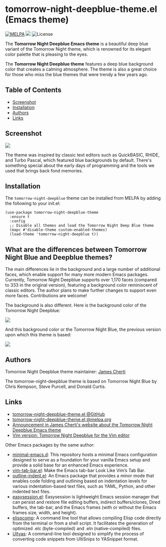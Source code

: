 # tomorrow-night-deepblue-theme.el (Emacs theme)
[![MELPA](https://melpa.org/packages/tomorrow-night-deepblue-theme-badge.svg)](https://melpa.org/#/tomorrow-night-deepblue-theme)
![](https://raw.githubusercontent.com/jamescherti/tomorrow-night-deepblue-theme.el/main/.images/made-for-gnu-emacs.svg)
![License](https://img.shields.io/github/license/jamescherti/tomorrow-night-deepblue-theme.el)

The **Tomorrow Night Deepblue Emacs theme** is a beautiful deep blue variant of the Tomorrow Night theme, which is renowned for its elegant color palette that is pleasing to the eyes.

The **Tomorrow Night Deepblue theme** features a deep blue background color that creates a calming atmosphere. The theme is also a great choice for those who miss the blue themes that were trendy a few years ago.

## Table of Contents

- [Screenshot](#screenshot)
- [Installation](#installation)
- [Authors](#authors)
- [Links](#links)

## Screenshot

![](https://raw.githubusercontent.com/jamescherti/tomorrow-night-deepblue-theme.el/master/.screenshot.png)

The theme was inspired by classic text editors such as QuickBASIC, RHIDE, and Turbo Pascal, which featured blue backgrounds by default. There's something special about the early days of programming and the tools we used that brings back fond memories.

## Installation

The `tomorrow-night-deepblue` theme can be installed from MELPA by adding the following to your init.el:
``` emacs-lisp
(use-package tomorrow-night-deepblue-theme
  :ensure t
  :config
  ;; Disable all themes and load the Tomorrow Night Deep Blue theme
  (mapc #'disable-theme custom-enabled-themes)
  (load-theme 'tomorrow-night-deepblue t))
```

## What are the differences between Tomorrow Night Blue and Deepblue themes?

The main differences lie in the background and a large number of additional faces, which enable support for many more modern Emacs packages. Currently, Tomorrow Night Deepblue supports over 1,170 faces (compared to 333 in the original version), featuring a background color reminiscent of classic editors. The author plans to make further changes to support even more faces. Contributions are welcome!

The background is also different. Here is the background color of the Tomorrow Night Deepblue:

![](https://raw.githubusercontent.com/jamescherti/tomorrow-night-deepblue-theme.el/master/.background-tomorrow-night-deepblue.png)

And this background color or the Tomorrow Night Blue, the previous version upon which this theme is based:

![](https://raw.githubusercontent.com/jamescherti/tomorrow-night-deepblue-theme.el/master/.background-tomorrow-night-blue.png)

## Authors

Tomorrow Night Deepblue theme maintainer: [James Cherti](https://www.jamescherti.com/)

The tomorrow-night-deepblue theme is based on Tomorrow Night Blue by Chris Kempson, Steve Purcell, and Donald Curtis.

## Links
- [tomorrow-night-deepblue-theme.el @GitHub](https://github.com/jamescherti/tomorrow-night-deepblue-theme.el)
- [tomorrow-night-deepblue-theme.el @melpa.org](https://melpa.org/#/tomorrow-night-deepblue-theme)
- [Announcement in James Cherti's website about the Tomorrow Night Deepblue Emacs theme](https://www.jamescherti.com/emacs-tomorrow-night-deepblue-theme-a-refreshing-color-scheme-with-a-deep-blue-background/)
- [Vim version: Tomorrow Night Deepblue for the Vim editor](https://www.jamescherti.com/vim-tomorrow-night-seablue-theme-color-scheme/)

Other Emacs packages by the same author:
- [minimal-emacs.d](https://github.com/jamescherti/minimal-emacs.d): This repository hosts a minimal Emacs configuration designed to serve as a foundation for your vanilla Emacs setup and provide a solid base for an enhanced Emacs experience.
- [vim-tab-bar.el](https://github.com/jamescherti/vim-tab-bar.el): Make the Emacs tab-bar Look Like Vim’s Tab Bar.
- [outline-indent.el](https://github.com/jamescherti/outline-indent.el): An Emacs package that provides a minor mode that enables code folding and outlining based on indentation levels for various indentation-based text files, such as YAML, Python, and other indented text files.
- [easysession.el](https://github.com/jamescherti/easysession.el): Easysession is lightweight Emacs session manager that can persist and restore file editing buffers, indirect buffers/clones, Dired buffers, the tab-bar, and the Emacs frames (with or without the Emacs frames size, width, and height).
- [elispcomp](https://github.com/jamescherti/elispcomp): A command line tool that allows compiling Elisp code directly from the terminal or from a shell script. It facilitates the generation of optimized .elc (byte-compiled) and .eln (native-compiled) files.
- [Ultyas](https://github.com/jamescherti/ultyas/): A command-line tool designed to simplify the process of converting code snippets from UltiSnips to YASnippet format.
